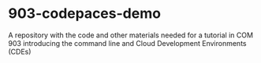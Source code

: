 # 903-codepaces-demo
A repository with the code and other materials needed for a tutorial in COM 903 introducing the command line and Cloud Development Environments (CDEs)
